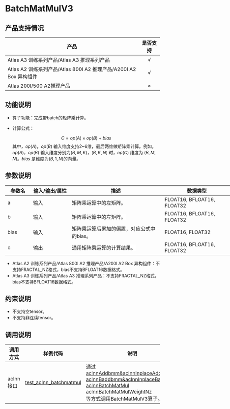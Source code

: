 # BatchMatMulV3


##  产品支持情况

| 产品 | 是否支持 |
| ---- | :----:|
|Atlas A3 训练系列产品/Atlas A3 推理系列产品|√|
|Atlas A2 训练系列产品/Atlas 800I A2 推理产品/A200I A2 Box 异构组件|√|
|Atlas 200I/500 A2推理产品|×|

## 功能说明

- 算子功能：完成带batch的矩阵乘计算。
- 计算公式：

  $$
  C=op(A) \times op(B) + bias
  $$
  其中，$op(A)$，$op(B)$ 输入维度支持2~6维，最后两维做矩阵乘计算。例如，$op(A)$，$op(B)$ 输入维度分别为$(B, M, K)$，$(B, K, N)$ 时，$op(C)$ 维度为 $(B, M, N)$。$bias$ 是维度为$(B, 1, N)$的向量。

## 参数说明

<table class="tg" style="undefined;table-layout: fixed; width: 885px"><colgroup>
<col style="width: 83px">
<col style="width: 126px">
<col style="width: 302px">
<col style="width: 226px">
<col style="width: 148px">
</colgroup>
<thead>
  <tr>
    <th class="tg-85j1"><span style="font-weight:700;color:var(--theme-text);background-color:var(--theme-table-header-bg)">参数名</span></th>
    <th class="tg-85j1"><span style="font-weight:700;color:var(--theme-text);background-color:var(--theme-table-header-bg)">输入/输出/属性</span></th>
    <th class="tg-85j1"><span style="font-weight:700;color:var(--theme-text);background-color:var(--theme-table-header-bg)">描述</span></th>
    <th class="tg-85j1"><span style="font-weight:700;color:var(--theme-text);background-color:var(--theme-table-header-bg)">数据类型</span></th>
    <th class="tg-85j1"><span style="font-weight:700;color:var(--theme-text);background-color:var(--theme-table-header-bg)">数据格式</span></th>
  </tr></thead>
<tbody>
  <tr>
    <td class="tg-22a9"><span style="color:var(--theme-aide-text);background-color:var(--theme-table-header-bg)">a</span></td>
    <td class="tg-22a9"><span style="color:var(--theme-aide-text);background-color:var(--theme-table-header-bg)">输入</span></td>
    <td class="tg-22a9"><span style="color:var(--theme-aide-text);background-color:var(--theme-table-header-bg)">矩阵乘运算中的左矩阵。</span></td>
    <td class="tg-22a9"><span style="color:var(--theme-aide-text);background-color:var(--theme-table-header-bg)">FLOAT16, BFLOAT16, FLOAT32</span></td>
    <td class="tg-22a9"><span style="color:var(--theme-aide-text);background-color:var(--theme-table-header-bg)">ND, FRACTAL_NZ</span></td>
  </tr>
  <tr>
    <td class="tg-22a9"><span style="color:var(--theme-aide-text);background-color:var(--devui-base-bg, #ffffff)">b</span></td>
    <td class="tg-22a9"><span style="color:var(--theme-aide-text);background-color:var(--devui-base-bg, #ffffff)">输入</span></td>
    <td class="tg-22a9"><span style="color:var(--theme-aide-text);background-color:var(--devui-base-bg, #ffffff)">矩阵乘运算中的左矩阵。</span></td>
    <td class="tg-22a9"><span style="color:var(--theme-aide-text);background-color:var(--devui-base-bg, #ffffff)">FLOAT16, BFLOAT16, FLOAT32</span></td>
    <td class="tg-22a9"><span style="color:var(--theme-aide-text);background-color:var(--devui-base-bg, #ffffff)">ND, FRACTAL_NZ</span></td>
  </tr>
  <tr>
    <td class="tg-22a9"><span style="color:var(--theme-aide-text);background-color:var(--theme-table-header-bg)">bias</span></td>
    <td class="tg-22a9"><span style="color:var(--theme-aide-text);background-color:var(--theme-table-header-bg)">输入</span></td>
    <td class="tg-22a9"><span style="color:var(--theme-aide-text);background-color:var(--theme-table-header-bg)">矩阵乘运算后累加的偏置，对应公式中的bias。</span></td>
    <td class="tg-22a9"><span style="color:var(--theme-aide-text);background-color:var(--theme-table-header-bg)">FLOAT16, FLOAT32</span></td>
    <td class="tg-22a9"><span style="color:var(--theme-aide-text);background-color:var(--theme-table-header-bg)">ND</span></td>
  </tr>
  <tr>
    <td class="tg-22a9"><span style="color:var(--theme-aide-text);background-color:var(--devui-base-bg, #ffffff)">c</span></td>
    <td class="tg-22a9"><span style="color:var(--theme-aide-text);background-color:var(--devui-base-bg, #ffffff)">输出</span></td>
    <td class="tg-22a9"><span style="color:var(--theme-aide-text);background-color:var(--devui-base-bg, #ffffff)">通用矩阵乘运算的计算结果。</span></td>
    <td class="tg-22a9"><span style="color:var(--theme-aide-text);background-color:var(--devui-base-bg, #ffffff)">FLOAT16, BFLOAT16, FLOAT32</span></td>
    <td class="tg-22a9"><span style="color:var(--theme-aide-text);background-color:var(--devui-base-bg, #ffffff)">ND, FRACTAL_NZ</span></td>
  </tr>
</tbody></table>

- Atlas A2 训练系列产品/Atlas 800I A2 推理产品/A200I A2 Box 异构组件：不支持FRACTAL_NZ格式，bias不支持BFLOAT16数据格式。
- Atlas A3 训练系列产品/Atlas A3 推理系列产品：不支持FRACTAL_NZ格式，bias不支持BFLOAT16数据格式。

## 约束说明

- 不支持空tensor。
- 不支持非连续tensor。

## 调用说明

| 调用方式   | 样例代码           | 说明                                         |
| ---------------- | --------------------------- | --------------------------------------------------- |
| aclnn接口  | [test_aclnn_batchmatmul](examples/test_aclnn_batchmatmul.cpp) | 通过<br>[aclnnAddbmm&aclnnInplaceAddbmm](./docs/aclnnAddbmm%26aclnnInplaceAddbmm.md)<br>[aclnnBaddbmm&aclnnInplaceBaddbmm](./docs/aclnnBaddbmm%26aclnnInplaceBaddbmm.md)<br>[aclnnBatchMatMul](docs/aclnnBatchMatMul.md)<br>[aclnnBatchMatMulWeightNz](docs/aclnnBatchMatMulWeightNz.md)<br>等方式调用BatchMatMulV3算子。 |